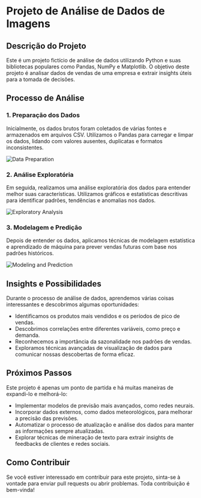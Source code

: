 # Projeto de Análise de Dados de Imagens 

## Descrição do Projeto
Este é um projeto fictício de análise de dados utilizando Python e suas bibliotecas populares como Pandas, NumPy e Matplotlib. O objetivo deste projeto é analisar dados de vendas de uma empresa e extrair insights úteis para a tomada de decisões.

## Processo de Análise

### 1. Preparação dos Dados
Inicialmente, os dados brutos foram coletados de várias fontes e armazenados em arquivos CSV. Utilizamos o Pandas para carregar e limpar os dados, lidando com valores ausentes, duplicatas e formatos inconsistentes.

![Data Preparation](images/data_preparation.png)

### 2. Análise Exploratória
Em seguida, realizamos uma análise exploratória dos dados para entender melhor suas características. Utilizamos gráficos e estatísticas descritivas para identificar padrões, tendências e anomalias nos dados.

![Exploratory Analysis](images/exploratory_analysis.png)

### 3. Modelagem e Predição
Depois de entender os dados, aplicamos técnicas de modelagem estatística e aprendizado de máquina para prever vendas futuras com base nos padrões históricos.

![Modeling and Prediction](images/modeling_prediction.png)

## Insights e Possibilidades

Durante o processo de análise de dados, aprendemos várias coisas interessantes e descobrimos algumas oportunidades:

- Identificamos os produtos mais vendidos e os períodos de pico de vendas.
- Descobrimos correlações entre diferentes variáveis, como preço e demanda.
- Reconhecemos a importância da sazonalidade nos padrões de vendas.
- Exploramos técnicas avançadas de visualização de dados para comunicar nossas descobertas de forma eficaz.

## Próximos Passos
Este projeto é apenas um ponto de partida e há muitas maneiras de expandi-lo e melhorá-lo:

- Implementar modelos de previsão mais avançados, como redes neurais.
- Incorporar dados externos, como dados meteorológicos, para melhorar a precisão das previsões.
- Automatizar o processo de atualização e análise dos dados para manter as informações sempre atualizadas.
- Explorar técnicas de mineração de texto para extrair insights de feedbacks de clientes e redes sociais.

## Como Contribuir
Se você estiver interessado em contribuir para este projeto, sinta-se à vontade para enviar pull requests ou abrir problemas. Toda contribuição é bem-vinda!
